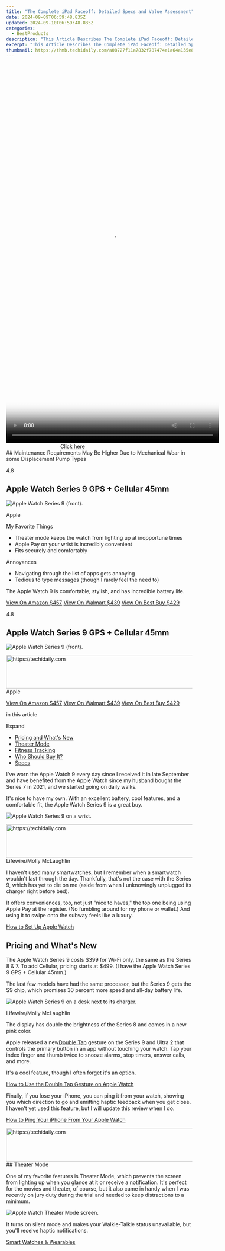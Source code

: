 ```yaml
---
title: "The Complete iPad Faceoff: Detailed Specs and Value Assessment"
date: 2024-09-09T06:59:48.835Z
updated: 2024-09-10T06:59:48.835Z
categories:
  - BestProducts
description: "This Article Describes The Complete iPad Faceoff: Detailed Specs and Value Assessment"
excerpt: "This Article Describes The Complete iPad Faceoff: Detailed Specs and Value Assessment"
thumbnail: https://thmb.techidaily.com/a08727f11a7832f787474e1a64a135e87ab43cd2d3040a1084f509333c65c397.jpg
---
```


<!-- affiliate ads begin -->
<span id="2127886">
					<video width="576" height="1024" style="cursor:pointer"
           poster="//a.impactradius-go.com/display-clicktoplayimage/2127886.png"
           onclick="if(!this.playClicked){this.play();this.setAttribute('controls',true);this.playClicked=true;}">
	   <source src="//a.impactradius-go.com/display-ad/18498-2127886">
	   <img src="//a.impactradius-go.com/display-clicktoplayimage/2127886.png" style="border: none; height: 100%; width: 100%; object-fit: contain">
	</video>
	<div style="width:360px;text-align:center"><a href="javascript:window.open(decodeURIComponent('https%3A%2F%2Funicoeye.pxf.io%2Fc%2F5597632%2F2127886%2F18498'), '_blank');void(0);">Click here</a></div>
</span>
<img height="0" width="0" src="https://imp.pxf.io/i/5597632/2127886/18498" style="position:absolute;visibility:hidden;" border="0" />
<!-- affiliate ads end -->
## Maintenance Requirements May Be Higher Due to Mechanical Wear in some Displacement Pump Types

4.8

## Apple Watch Series 9 GPS + Cellular 45mm

![Apple Watch Series 9 (front).](https://www.lifewire.com/thmb/WFGRUAsDxA0krS7sPX6WGqtdVbQ=/1000x1000/filters:no_upscale():max_bytes(150000):strip_icc():format(webp)/AppleWatchSeries9front-649521c98f4d421cad652d5c0d1230a4.jpg)

Apple

 My Favorite Things

* Theater mode keeps the watch from lighting up at inopportune times
* Apple Pay on your wrist is incredibly convenient
* Fits securely and comfortably

 Annoyances

* Navigating through the list of apps gets annoying
* Tedious to type messages (though I rarely feel the need to)

 The Apple Watch 9 is comfortable, stylish, and has incredible battery life.

[View On Amazon $457](https://www.amazon.com/Apple-Cellular-Smartwatch-Midnight-Aluminum/dp/B0CHXFH656?tag=lifewire-onsite-prod-20&ascsubtag=8415760%7Cne2a5ccc09be7443aa21b4e7b104026e418%7CB0CHXFH656) [View On Walmart $439](https://www.walmart.com/ip/Apple-Watch-Series-9-GPS-45mm-Pink-Aluminum-Case-with-Light-Pink-Sport-Band-S-M/5032289284) [View On Best Buy $429](https://shop-links.co/link/?exclusive=1&publisher_slug=itechdaily19598&url=https%3A%2F%2Fwww.bestbuy.com%2Fsite%2Fapple-watch-series-9-gps-45mm-midnight-aluminum-case-with-midnight-sport-band-m-l-midnight%2F6340284.p%3FskuId%3D6340284)

4.8

## Apple Watch Series 9 GPS + Cellular 45mm

![Apple Watch Series 9 (front).](https://www.lifewire.com/thmb/nPYphnTjSnL2fpeSHarRr-eDzuw=/450x450/filters:no_upscale():max_bytes(150000):strip_icc():format(webp)/AppleWatchSeries9front-649521c98f4d421cad652d5c0d1230a4.jpg)

<!-- affiliate ads begin -->
<a href="https://ephamedtechinc.pxf.io/c/5597632/2136624/26400" target="_top" id="2136624">
  <img src="//a.impactradius-go.com/display-ad/26400-2136624" border="0" alt="https://techidaily.com" width="728" height="90"/>
</a>
<img height="0" width="0" src="https://ephamedtechinc.pxf.io/i/5597632/2136624/26400" style="position:absolute;visibility:hidden;" border="0" />
<!-- affiliate ads end -->
Apple

[View On Amazon $457](https://www.amazon.com/Apple-Cellular-Smartwatch-Midnight-Aluminum/dp/B0CHXFH656?tag=lifewire-onsite-prod-20&ascsubtag=8415760%7Cne2a5ccc09be7443aa21b4e7b104026e418%7CB0CHXFH656) [View On Walmart $439](https://www.walmart.com/ip/Apple-Watch-Series-9-GPS-45mm-Pink-Aluminum-Case-with-Light-Pink-Sport-Band-S-M/5032289284) [View On Best Buy $429](https://shop-links.co/link/?exclusive=1&publisher_slug=itechdaily19598&url=https%3A%2F%2Fwww.bestbuy.com%2Fsite%2Fapple-watch-series-9-gps-45mm-midnight-aluminum-case-with-midnight-sport-band-m-l-midnight%2F6340284.p%3FskuId%3D6340284)

 in this article

 Expand

* [Pricing and What's New](https://www.lifewire.com/#toc-pricing-and-whats-new)
* [Theater Mode](https://www.lifewire.com/#toc-theater-mode)
* [Fitness Tracking](https://www.lifewire.com/#toc-fitness-tracking)
* [Who Should Buy It?](https://www.lifewire.com/#toc-who-should-buy-it)
* [Specs](https://www.lifewire.com/#toc-full-spec)

 I've worn the Apple Watch 9 every day since I received it in late September and have benefited from the Apple Watch since my husband bought the Series 7 in 2021, and we started going on daily walks.

 It's nice to have my own. With an excellent battery, cool features, and a comfortable fit, the Apple Watch Series 9 is a great buy.

![Apple Watch Series 9 on a wrist.](https://www.lifewire.com/thmb/-MmQLsH_4EYd8KhLmLkRZehkEQY=/1500x0/filters:no_upscale():max_bytes(150000):strip_icc():format(webp)/AppleWatch9_wrist-69497d2de4864606b425effeba1dca5c.jpg)

<!-- affiliate ads begin -->
<a href="https://ephamedtechinc.pxf.io/c/5597632/2137210/26400" target="_top" id="2137210">
  <img src="//a.impactradius-go.com/display-ad/26400-2137210" border="0" alt="https://techidaily.com" width="728" height="90"/>
</a>
<img height="0" width="0" src="https://ephamedtechinc.pxf.io/i/5597632/2137210/26400" style="position:absolute;visibility:hidden;" border="0" />
<!-- affiliate ads end -->
Lifewire/Molly McLaughlin

 I haven't used many smartwatches, but I remember when a smartwatch wouldn't last through the day. Thankfully, that's not the case with the Series 9, which has yet to die on me (aside from when I unknowingly unplugged its charger right before bed).

 It offers conveniences, too, not just "nice to haves," the top one being using Apple Pay at the register. (No fumbling around for my phone or wallet.) And using it to swipe onto the subway feels like a luxury.

[How to Set Up Apple Watch](https://www.lifewire.com/set-up-apple-watch-4589317)

## Pricing and What's New

 The Apple Watch Series 9 costs $399 for Wi-Fi only, the same as the Series 8 & 7\. To add Cellular, pricing starts at $499\. (I have the Apple Watch Series 9 GPS + Cellular 45mm.)

 The last few models have had the same processor, but the Series 9 gets the S9 chip, which promises 30 percent more speed and all-day battery life.

![Apple Watch Series 9 on a desk next to its charger.](https://www.lifewire.com/thmb/fnvFdlUB4ml_QaA-kIP14u1pQsU=/1500x0/filters:no_upscale():max_bytes(150000):strip_icc():format(webp)/AppleWatch9_withcharger-11e49fb444df404b834b2127b3ebcab0.jpg)

Lifewire/Molly McLaughlin

 The display has double the brightness of the Series 8 and comes in a new pink color.

 Apple released a new[Double Tap](https://www.lifewire.com/use-double-tap-on-apple-watch-7972025) gesture on the Series 9 and Ultra 2 that controls the primary button in an app without touching your watch. Tap your index finger and thumb twice to snooze alarms, stop timers, answer calls, and more.

 It's a cool feature, though I often forget it's an option.

[How to Use the Double Tap Gesture on Apple Watch](https://www.lifewire.com/use-double-tap-on-apple-watch-7972025)

 Finally, if you lose your iPhone, you can ping it from your watch, showing you which direction to go and emitting haptic feedback when you get close. I haven't yet used this feature, but I will update this review when I do.

[How to Ping Your iPhone From Your Apple Watch](https://www.lifewire.com/ping-iphone-from-apple-watch-7570320)

<!-- affiliate ads begin -->
<a href="https://unicoeye.pxf.io/c/5597632/2134238/18498" target="_top" id="2134238">
  <img src="//a.impactradius-go.com/display-ad/18498-2134238" border="0" alt="https://techidaily.com" width="728" height="90"/>
</a>
<img height="0" width="0" src="https://unicoeye.pxf.io/i/5597632/2134238/18498" style="position:absolute;visibility:hidden;" border="0" />
<!-- affiliate ads end -->
## Theater Mode

 One of my favorite features is Theater Mode, which prevents the screen from lighting up when you glance at it or receive a notification. It's perfect for the movies and theater, of course, but it also came in handy when I was recently on jury duty during the trial and needed to keep distractions to a minimum.

![Apple Watch Theater Mode screen.](https://www.lifewire.com/thmb/q170D6_ERklcCxR3P_p6t13HV5E=/1500x0/filters:no_upscale():max_bytes(150000):strip_icc():format(webp)/AppleWatch9_theatermodeoffon-953887b5d6f547c1b334d7912aa139ac.jpg)

 It turns on silent mode and makes your Walkie-Talkie status unavailable, but you'll receive haptic notifications.  

[Smart Watches & Wearables](https://www.lifewire.com/theater-mode-on-apple-watch-5115897)

<!-- affiliate ads begin -->
<span id="1531879">
					<video width="864" height="1536" style="cursor:pointer"
           poster="//a.impactradius-go.com/display-clicktoplayimage/1531879.png"
           onclick="if(!this.playClicked){this.play();this.setAttribute('controls',true);this.playClicked=true;}">
	   <source src="//a.impactradius-go.com/display-ad/16446-1531879">
	   <img src="//a.impactradius-go.com/display-clicktoplayimage/1531879.png" style="border: none; height: 100%; width: 100%; object-fit: contain">
	</video>
	<div style="width:540px;text-align:center"><a href="javascript:window.open(decodeURIComponent('https%3A%2F%2Flaganoo.pxf.io%2Fc%2F5597632%2F1531879%2F16446'), '_blank');void(0);">Click here</a></div>
</span>
<img height="0" width="0" src="https://imp.pxf.io/i/5597632/1531879/16446" style="position:absolute;visibility:hidden;" border="0" />
<!-- affiliate ads end -->
## Fitness Tracking

 I use the watch for fitness tracking and try to "close my rings" daily. After a few bike rides where my average speed was skewed because I forgot to pause or unpause the workout during or after a break, I was pleased to find that you can enable automatic pausing (auto-pause) for biking and running.

 In my experience, the watch was quick to pause when I stopped at traffic lights and resume once I started moving again. (This is also helpful if you forget to end a workout.)

## Who Should Buy It?

 If you have a Series 6 or older, it's worth moving up to the Series 9 as you're likely dealing with declining performance and a more easily depleted battery. The Series 9 costs the same as the Series 7 and 8, so there's little reason to purchase last year's model.

 You can use your old watch bands and cases on a newer model, which is convenient.

 On the other hand, if you have an Apple Watch Series 7 or later that works well and has a good battery, there's little reason to upgrade. (The Series 4 and newer watches are eligible for watchOS 10 if you have an iPhone XS or more recent.)

 One thing to know is that if you get an Apple Watch, you should have an iPhone too. It doesn't play well with Android smartphones and won't pair over Bluetooth.

[I Tried Both: Apple Watch Series 9 vs Fitbit Charge 6](https://www.lifewire.com/apple-watch-vs-fitbit-8650200)

[Smart Watches & Wearables](https://www.lifewire.com/how-to-use-apple-watch-4584460)

<!-- affiliate ads begin -->
<a href="https://25home.pxf.io/c/5597632/2123475/16836" target="_top" id="2123475">
  <img src="//a.impactradius-go.com/display-ad/16836-2123475" border="0" alt="https://techidaily.com" width="300" height="75"/>
</a>
<img height="0" width="0" src="https://25home.pxf.io/i/5597632/2123475/16836" style="position:absolute;visibility:hidden;" border="0" />
<!-- affiliate ads end -->
## Specs

* Product Name  Watch Series 9 GPS + Cellular 45mm
* Product Brand  Apple
* Case Options  45mm and 41mm aluminum or stainless steel
* Battery Life  Up to 18 hours (36 in Low Power Mode)
* Processor  Apple S9

<ins class="adsbygoogle"
     style="display:block"
     data-ad-format="autorelaxed"
     data-ad-client="ca-pub-7571918770474297"
     data-ad-slot="1223367746"></ins>



<ins class="adsbygoogle"
     style="display:block"
     data-ad-client="ca-pub-7571918770474297"
     data-ad-slot="8358498916"
     data-ad-format="auto"
     data-full-width-responsive="true"></ins>

<span class="atpl-alsoreadstyle">Also read:</span>
<div><ul>
<li><a href="https://digital-screen-recording.techidaily.com/new-excellent-voice-capture-gadgets-top-7-list-2023/"><u>[New] Excellent Voice Capture Gadgets, Top 7 List 2023</u></a></li>
<li><a href="https://screen-sharing-recording.techidaily.com/new-exploring-apeaksofts-innovations-in-screen-recording-for-2024/"><u>[New] Exploring Apeaksoft’s Innovations in Screen Recording for 2024</u></a></li>
<li><a href="https://screen-activity-recording.techidaily.com/new-in-2024-gameplay-revolution-elevating-ram-usage-for-minecraft/"><u>[New] In 2024, Gameplay Revolution Elevating Ram Usage for Minecraft</u></a></li>
<li><a href="https://vimeo-videos.techidaily.com/new-in-2024-the-ultimate-guide-to-making-money-with-vimeo-monetization/"><u>[New] In 2024, The Ultimate Guide to Making Money with Vimeo Monetization</u></a></li>
<li><a href="https://fox-glue.techidaily.com/new-in-2024-unlock-the-potential-of-your-films-with-final-cut-pro/"><u>[New] In 2024, Unlock the Potential of Your Films with Final Cut Pro</u></a></li>
<li><a href="https://video-capture.techidaily.com/updated-2024-approved-hitching-a-ride-on-stream-success-obs-plus-zoom/"><u>[Updated] 2024 Approved Hitching a Ride on Stream Success OBS + Zoom</u></a></li>
<li><a href="https://facebook-video-recording.techidaily.com/updated-incorinasmatic-mix-sharing-songs-in-social-spaces/"><u>[Updated] Incorinasmatic Mix Sharing Songs in Social Spaces</u></a></li>
<li><a href="https://fox-helps.techidaily.com/2024-approved-advanced-techniques-in-aerial-cinematography/"><u>2024 Approved Advanced Techniques in Aerial Cinematography</u></a></li>
<li><a href="https://video-screen-grab.techidaily.com/2024-approved-beginner-friendly-iphone-screen-recording-techniques/"><u>2024 Approved Beginner-Friendly Iphone Screen Recording Techniques</u></a></li>
<li><a href="https://extra-hints.techidaily.com/2024-approved-conquer-job-interviews-with-confidence-and-excellence/"><u>2024 Approved Conquer Job Interviews with Confidence & Excellence</u></a></li>
<li><a href="https://youtube-videos.techidaily.com/2024-approved-crafting-thumbnails-on-the-go-for-aspiring-mobile-film-makers/"><u>2024 Approved Crafting Thumbnails on the Go For Aspiring Mobile Film Makers</u></a></li>
<li><a href="https://extra-support.techidaily.com/2024-approved-novices-path-to-professional-gopro-video-editing/"><u>2024 Approved Novice's Path to Professional GoPro Video Editing</u></a></li>
<li><a href="https://extra-skills.techidaily.com/2024-approved-selecting-sacred-sounds-for-smartphone-ringtones/"><u>2024 Approved Selecting Sacred Sounds for Smartphone Ringtones</u></a></li>
<li><a href="https://some-skills.techidaily.com/2024-approved-swift-soundphone-tools-for-rapid-tracks/"><u>2024 Approved Swift Soundphone Tools for Rapid Tracks</u></a></li>
<li><a href="https://youtube-sure.techidaily.com/approved-worldwide-rankings-top-10-youtube-influencers-by-subscription-counts/"><u>2024 Approved Worldwide Rankings Top 10 YouTube Influencers by Subscription Counts</u></a></li>
<li><a href="https://buynow-marvelous.techidaily.com/a-comprehensive-insight-on-the-newly-redesigned-amazon-echo-dot-gen4/"><u>A Comprehensive Insight on The Newly Redesigned Amazon Echo Dot Gen4</u></a></li>
<li><a href="https://android-pokemon-go.techidaily.com/a-working-guide-for-pachirisu-pokemon-go-map-on-huawei-p60-drfone-by-drfone-virtual-android/"><u>A Working Guide For Pachirisu Pokemon Go Map On Huawei P60 | Dr.fone</u></a></li>
<li><a href="https://buynow-marvelous.techidaily.com/affordable-and-reliable-hearing-gear-truckers-bluetooth-audio-pick/"><u>Affordable & Reliable Hearing Gear: Truckers' Bluetooth Audio Pick</u></a></li>
<li><a href="https://buynow-marvelous.techidaily.com/affordable-excellence-in-depth-analysis-of-the-arcshell-ar-5s-outstanding-value/"><u>Affordable Excellence: In-Depth Analysis of the ArcShell AR-5's Outstanding Value</u></a></li>
<li><a href="https://buynow-marvelous.techidaily.com/avoiding-pitfalls-in-mac-os-catalnia-transition/"><u>Avoiding Pitfalls in Mac OS Catalnia Transition</u></a></li>
<li><a href="https://buynow-marvelous.techidaily.com/best-streaming-device-face-off-chromecast-vs-roku-unveiled/"><u>Best Streaming Device Face-Off: Chromecast Vs. Roku Unveiled!</u></a></li>
<li><a href="https://buynow-marvelous.techidaily.com/beyond-the-ordinary-evaluating-hero7-blacks-innovative-features/"><u>Beyond the Ordinary: Evaluating HERO7 Black's Innovative Features</u></a></li>
<li><a href="https://buynow-marvelous.techidaily.com/boost-performance-and-features-from-win11-home-to-pro/"><u>Boost Performance & Features: From Win11 Home to Pro</u></a></li>
<li><a href="https://buynow-marvelous.techidaily.com/breaking-down-the-features-of-the-iphone-13-expert-review/"><u>Breaking Down the Features of the iPhone 13 - Expert Review</u></a></li>
<li><a href="https://buynow-marvelous.techidaily.com/budget-friendly-tp-link-re200-ac750-wifi-signal-booster-review-value-and-performance-insights/"><u>Budget-Friendly TP-Link RE200 AC750 WiFi Signal Booster Review: Value and Performance Insights</u></a></li>
<li><a href="https://buynow-marvelous.techidaily.com/caixuns-75-4k-smart-tv-a-budget-conscious-buyers-guide-and-performance-review/"><u>Caixun's 75 4K Smart TV: A Budget-Conscious Buyer's Guide and Performance Review</u></a></li>
<li><a href="https://buynow-marvelous.techidaily.com/catalina-transition-made-simple-the-ultimate-guide/"><u>Catalina Transition Made Simple: The Ultimate Guide</u></a></li>
<li><a href="https://buynow-marvelous.techidaily.com/charge-your-fitness-journey-with-fitbit-charge-n-review-and-competitive-assessment/"><u>Charge Your Fitness Journey with Fitbit Charge N: Review & Competitive Assessment</u></a></li>
<li><a href="https://buynow-marvelous.techidaily.com/comprehensive-analysis-of-the-samsung-galaxy-a71-5g-the-smart-choice-beyond-top-tier-phones/"><u>Comprehensive Analysis of the Samsung Galaxy A71 5G - The Smart Choice Beyond Top-Tier Phones</u></a></li>
<li><a href="https://buynow-marvelous.techidaily.com/deciding-if-a-macos-sonoma-transition-fits-my-needs/"><u>Deciding if a MacOS Sonoma Transition Fits My Needs</u></a></li>
<li><a href="https://buynow-marvelous.techidaily.com/discover-brilliant-picture-quality-on-lgs-4k-oled-c9-a-comprehensive-65-inch-smart-television-review/"><u>Discover Brilliant Picture Quality on LG's 4K OLED C9 – A Comprehensive 65-Inch Smart Television Review</u></a></li>
<li><a href="https://buynow-marvelous.techidaily.com/elevate-your-drive-how-the-escort-ix-radar-detectors-adaptive-learning-technology-keeps-you-one-step-ahead-on-the-road/"><u>Elevate Your Drive: How the Escort iX Radar Detector's Adaptive Learning Technology Keeps You One Step Ahead on the Road</u></a></li>
<li><a href="https://buynow-marvelous.techidaily.com/exciting-exploration-of-overwatch-engaging-team-dynamics-in-a-fast-paced-fps-game/"><u>Exciting Exploration of Overwatch: Engaging Team Dynamics in a Fast-Paced FPS Game</u></a></li>
<li><a href="https://buynow-marvelous.techidaily.com/exploring-the-average-brilliance-of-marvels-avengers-video-game/"><u>Exploring the Average Brilliance of Marvel's Avengers Video Game</u></a></li>
<li><a href="https://buynow-marvelous.techidaily.com/exploring-the-features-of-the-modestly-priced-dell-inspiron-3671-pc/"><u>Exploring the Features of the Modestly Priced Dell Inspiron 3671 PC</u></a></li>
<li><a href="https://buynow-marvelous.techidaily.com/exploring-the-lenovo-chromebook-duet-a-low-cost-tabletlaptop-fusions-performance-overview/"><u>Exploring the Lenovo Chromebook Duet - A Low-Cost Tablet/Laptop Fusion's Performance Overview</u></a></li>
<li><a href="https://buynow-marvelous.techidaily.com/exploring-the-realm-of-monster-hunter-world-a-guide-to-battling-ferocious-creatures/"><u>Exploring the Realm of Monster Hunter: World – A Guide to Battling Ferocious Creatures</u></a></li>
<li><a href="https://howto.techidaily.com/fix-unfortunately-settings-has-stopped-on-vivo-x-fold-2-quickly-drfone-by-drfone-fix-android-problems-fix-android-problems/"><u>Fix Unfortunately Settings Has Stopped on Vivo X Fold 2 Quickly | Dr.fone</u></a></li>
<li><a href="https://buynow-marvelous.techidaily.com/garmin-venu-uncovered-innovative-features-for-constant-fitness-and-wellbeing-tracking/"><u>Garmin Venu Uncovered: Innovative Features for Constant Fitness and Wellbeing Tracking</u></a></li>
<li><a href="https://blog-min.techidaily.com/how-to-infinix-note-30-5g-get-deleted-pictures-back-with-ease-and-safety-by-fonelab-android-recover-pictures/"><u>How to Infinix Note 30 5G Get Deleted Pictures Back with Ease and Safety?</u></a></li>
<li><a href="https://apple-account.techidaily.com/in-2024-apple-id-locked-for-security-reasons-on-apple-iphone-6s-plus-find-the-best-solution-here-by-drfone-ios/"><u>In 2024, Apple ID Locked for Security Reasons On Apple iPhone 6s Plus? Find the Best Solution Here</u></a></li>
<li><a href="https://youtube-stream.techidaily.com/in-2024-top-content-pioneers-assembly/"><u>In 2024, Top Content Pioneers Assembly</u></a></li>
<li><a href="https://android-location-track.techidaily.com/in-2024-two-ways-to-track-my-boyfriends-oneplus-nord-n30-se-without-him-knowing-drfone-by-drfone-virtual-android/"><u>In 2024, Two Ways to Track My Boyfriends OnePlus Nord N30 SE without Him Knowing | Dr.fone</u></a></li>
<li><a href="https://youtube-stream.techidaily.com/in-2024-ultimate-smartphone-camera-recording-tools-iphoneandroid-edition/"><u>In 2024, Ultimate Smartphone Camera Recording Tools - iPhone/Android Edition</u></a></li>
<li><a href="https://tech-revival.techidaily.com/inside-chatgpt-plus-weighing-its-strengths-against-its-flaws/"><u>Inside ChatGPT Plus: Weighing Its Strengths Against Its Flaws</u></a></li>
<li><a href="https://discord-videos.techidaily.com/integrating-unique-emojis-to-your-discord-profile-for-2024/"><u>Integrating Unique Emojis to Your Discord Profile for 2024</u></a></li>
<li><a href="https://tech-recovery.techidaily.com/ipad-pro-vs-macbook-air-which-is-superior-for-productivity-and-portability/"><u>IPad Pro Vs. MacBook Air - Which Is Superior for Productivity and Portability?</u></a></li>
<li><a href="https://hardware-updates.techidaily.com/latest-brother-mfc-j480dw-windows-printer-software-upgrade-guide/"><u>Latest Brother MFC-J480DW Windows Printer Software Upgrade Guide</u></a></li>
<li><a href="https://blog-min.techidaily.com/live-streaming-made-easy-discover-manycam-the-ultimate-video-enhancer-and-fake-webcam-solution/"><u>Live Streaming Made Easy: Discover ManyCam - The Ultimate Video Enhancer and Fake Webcam Solution</u></a></li>
<li><a href="https://ios-pokemon-go.techidaily.com/preparation-to-beat-giovani-in-pokemon-go-for-apple-iphone-6-plus-drfone-by-drfone-virtual-ios/"><u>Preparation to Beat Giovani in Pokemon Go For Apple iPhone 6 Plus | Dr.fone</u></a></li>
<li><a href="https://graphic-issues.techidaily.com/1724467299672-resolving-nvstreamuseraagentexe-errors-in-windows-a-comprehensive-guide/"><u>Resolving NvStreamUseraAgent.exe Errors in Windows - A Comprehensive Guide</u></a></li>
<li><a href="https://extra-tips.techidaily.com/snapsavvy-ai-revolutionizing-edit-processes/"><u>SnapSavvy AI Revolutionizing Edit Processes</u></a></li>
<li><a href="https://buynow-marvelous.techidaily.com/the-ultimate-guide-to-google-nest-wifi-fast-and-reliable-mesh-networking-explained/"><u>The Ultimate Guide to Google Nest Wifi: Fast and Reliable Mesh Networking Explained</u></a></li>
<li><a href="https://buynow-marvelous.techidaily.com/the-ultimate-guide-to-the-barnes-and-noble-nook-glowlight-3-your-perfect-partner-for-nighttime-stories/"><u>The Ultimate Guide to the Barnes & Noble Nook GlowLight 3: Your Perfect Partner for Nighttime Stories</u></a></li>
<li><a href="https://buynow-marvelous.techidaily.com/the-ultimate-selection-of-premium-smartwatches-available-in-2-best-performing-smartwatch-devices-to-buy/"><u>The Ultimate Selection of Premium Smartwatches Available in 2# Best-Performing Smartwatch Devices to Buy</u></a></li>
<li><a href="https://buynow-marvelous.techidaily.com/the-visual-and-technological-leap-comprehensive-review-of-the-m1-chip-powered-imac/"><u>The Visual and Technological Leap - Comprehensive Review of the M1 Chip-Powered iMac</u></a></li>
<li><a href="https://buynow-marvelous.techidaily.com/top-ranking-wireless-mouse-picks-for-2/"><u>Top-Ranking Wireless Mouse Picks for 2</u></a></li>
<li><a href="https://buynow-marvelous.techidaily.com/1723054950794-top-rated-ergonomic-keyboard-picks-for-2/"><u>Top-Rated Ergonomic Keyboard Picks for 2 #</u></a></li>
<li><a href="https://win11.techidaily.com/troubleshooting-lost-dll-mfc71u-on-windows/"><u>Troubleshooting Lost DLL: Mfc71u on Windows</u></a></li>
<li><a href="https://buynow-marvelous.techidaily.com/ultimate-guide-to-netgear-orbi-rbs50y-transforming-your-outdoor-internet-experience/"><u>Ultimate Guide to Netgear Orbi RBS50Y: Transforming Your Outdoor Internet Experience</u></a></li>
<li><a href="https://buynow-marvelous.techidaily.com/ultimate-guide-lg-gram-156-laptop-unbeatable-combination-of-portability-and-endurance/"><u>Ultimate Guide: LG Gram 15.6 Laptop - Unbeatable Combination of Portability & Endurance</u></a></li>
<li><a href="https://buynow-marvelous.techidaily.com/ultimate-list-of-top-7-online-hubs-for-upcoming-movie-teasers/"><u>Ultimate List of Top 7 Online Hubs for Upcoming Movie Teasers</u></a></li>
<li><a href="https://buynow-marvelous.techidaily.com/ultimate-showdown-analyzing-features-of-iphone-15-plus-vs-pro-max/"><u>Ultimate Showdown: Analyzing Features of iPhone 15 Plus Vs. Pro Max</u></a></li>
<li><a href="https://buynow-marvelous.techidaily.com/unleashing-productivity-on-the-move-discover-the-msi-pro-mp161e2-portable-monitor/"><u>Unleashing Productivity on the Move: Discover the MSI Pro MP161E2 Portable Monitor</u></a></li>
<li><a href="https://buynow-marvelous.techidaily.com/unveiling-the-powerhouse-a-detailed-look-at-top-races-all-terrain-rc-rock-crawler/"><u>Unveiling the Powerhouse: A Detailed Look at Top Race's All-Terrain RC Rock Crawler</u></a></li>
</ul></div>
